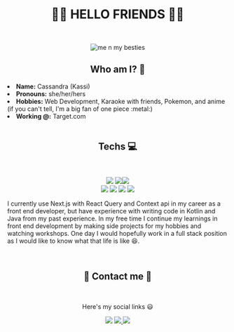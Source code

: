 <body>
<h1 align="center"> 🏴‍☠️ HELLO FRIENDS 🏴‍☠️ </h1>
<br>
<div align="center">
  
  ![me n my besties](https://user-images.githubusercontent.com/60955616/166870979-dcc6ef22-1703-4819-b5c6-39bc34a89e1d.png)  
  
</div>
<div>
<h2 align="center"> Who am I? 🤔 </h2>
<li>
 <b>Name:</b> Cassandra (Kassi)</li>
<li>
<b>Pronouns:</b> she/her/hers
</li>
<li>
<b>Hobbies:</b> Web Development, Karaoke with friends, Pokemon, and anime (if you can't tell, I'm a big fan of one piece :metal:)
</li>
<li>
<b>Working @:</b> Target.com
</li>
<br>
</div>
<div>
<h2 align="center">Techs 💻 </h2>
 <br>
<p>
</div>
<div>
<p align="center"><img src="https://img.shields.io/badge/html5%20-%23E34F26.svg?&style=for-the-badge&logo=html5&logoColor=white"/> <img src="https://img.shields.io/badge/css3%20-%231572B6.svg?&style=for-the-badge&logo=css3&logoColor=white"/><img src="https://img.shields.io/badge/Next-black?style=for-the-badge&logo=next.js&logoColor=white"/><br>
  <img src="https://img.shields.io/badge/react-%2320232a.svg?style=for-the-badge&logo=react&logoColor=%2361DAFB"/>
  <img src="https://img.shields.io/badge/MUI-%230081CB.svg?style=for-the-badge&logo=mui&logoColor=white"/>
<img src="https://img.shields.io/badge/javascript%20-%23323330.svg?&style=for-the-badge&logo=javascript&logoColor=%23F7DF1E"/> <img src="https://img.shields.io/badge/git%20-%23F05033.svg?&style=for-the-badge&logo=git&logoColor=white"/> <br>

  I currently use Next.js with React Query and Context api in my career as a front end developer, but have experience with writing code in Kotlin and Java from my past experience. In my free time I continue my learnings in front end development by making side projects for my hobbies and watching workshops. One day I would hopefully work in a full stack position as I would like to know what that life is like 😆.

</p>
<br>
<h2 align="center"> 📝 Contact me 📝</h2>
<br>
<p align="center">Here's my social links 😃</p>
<p align="center"><a href="https://twitter.com/chanthamontry"><img src="https://img.shields.io/badge/Chanthamontry%20-%231DA1F2.svg?&style=for-the-badge&logo=Twitter&logoColor=white"/></a>  <a href="https://www.linkedin.com/feed/"><img src="https://img.shields.io/badge/linkedin-%230077B5.svg?style=for-the-badge&logo=linkedin&logoColor=white"/> </a>  <a href="mailto: chanthamontryc0717@gmail.com"><img src="https://img.shields.io/badge/Gmail-D14836?style=for-the-badge&logo=gmail&logoColor=white"/></a></p>
</div>
</body>

<!--
**chanthamoney/chanthamoney** is a ✨ _special_ ✨ repository because its `README.md` (this file) appears on your GitHub profile.

Here are some ideas to get you started:

- 🔭 I’m currently working on ...
- 🌱 I’m currently learning ...
- 👯 I’m looking to collaborate on ...
- 🤔 I’m looking for help with ...
- 💬 Ask me about ...
- 📫 How to reach me: ...
- 😄 Pronouns: ...
- ⚡ Fun fact: ...
-->
